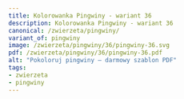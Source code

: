```yaml
---
title: Kolorowanka Pingwiny - wariant 36
description: Kolorowanka Pingwiny - wariant 36
canonical: /zwierzeta/pingwiny/
variant_of: pingwiny
image: /zwierzeta/pingwiny/36/pingwiny-36.svg
pdf: /zwierzeta/pingwiny/36/pingwiny-36.pdf
alt: "Pokoloruj pingwiny – darmowy szablon PDF"
tags:
- zwierzeta
- pingwiny
---
```

